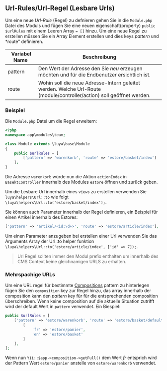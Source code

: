 Url-Rules/Url-Regel (Lesbare Urls)
--------------------------
Um eine neue *Url-Rule* (Regel) zu defnieren gehen Sie in die `Module.php` Datei 
des Moduls und fügen Sie eine neuen eigenschaft(property) `public $urlRules` mit einem Leeren Array `= []` hinzu. Um eine neue Regel zu erstellen müssen Sie ein Array Element erstellen und dies keys *pattern* und *route" definieren.

| Variabel Name     | Beschreibung
| --------------    | ------------
| pattern           | Den Wert der Adresse den Sie *neu* erzeugen möchten und für die Endbenutzer ersichtlich ist.
| route             | Wohin soll die neue Adresse-Intern geleitet werden. Welche Url-Route (module/controller/action) soll geöffnet werden.

### Beispiel 

Die `Module.php` Datei um die Regel erweitern:

```php
<?php
namespace app\modules\team;

class Module extends \luya\base\Module
{
    public $urlRules = [
        ['pattern' => 'warenkorb', 'route' => 'estore/basket/index']
    ];
}
```

Die Adresse `warenkorb` würde nun die Aktion `actionIndex` in `BasektController` innerhalb des Modules `estore` öffnen und zurück geben.

Um die Lesbare Url innerhalb eines `views` zu erstellen verwenden Sie `luya\helpers\Url::to` wie folgt `\luya\helpers\Url::to('estore/basket/index');`.

Sie können auch Parameter innerhalb der Regel definieren, ein Beispiel für einen Artikel innerhalb des Estores:

```php
['pattern' => 'artikel/<id:\d+>', 'route' => 'estore/article/index'],
```

Um einen Parameter anzugeben bei erstellen einer Url verwenden Sie das Arguments Array der Url::to helper funktion `\luya\helpers\Url::to('estore/article/index', ['id' => 7]);`.

> Url Regel sollten immer den Modul prefix enthalten um innerhalb des CMS Context keine gleichnamigen URLS zu erhalten.

### Mehrspachige URLs
Um eine URL regel für bestimmte [Compositions](app-menu.md) pattern zu hinterlegen fügen Sie den `composition` key zur Regel hinzu, das array innerhalb der composition kann den *pattern* key für für die entsprechenden composition überschreiben. Wenn keine composition auf die aktuelle Situation zutrifft wird der default Wert in `pattern` verwendet. Ein Biespiel:

```php
public $urlRules = [
    ['pattern' => 'estore/warenkorb', 'route' => 'estore/basket/default', 'composition' => 
        [
            'fr' => 'estore/panier',
            'en' => 'estore/basket'
        ]
    ],
];
```

Wenn nun `Yii::$app->composition->getFull()` dem Wert *fr* entsprich wird der Pattern Wert `estore/panier` anstelle von `estore/warenkorb` verwendet.